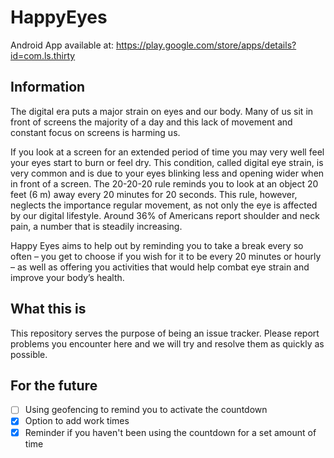 # HappyEyes

Android App available at: https://play.google.com/store/apps/details?id=com.ls.thirty

## Information

The digital era puts a major strain on eyes and our body. Many of us sit in front of screens the majority of a day and this lack of movement and constant focus on screens is harming us.

If you look at a screen for an extended period of time you may very well feel your eyes start to burn or feel dry. This condition, called digital eye strain, is very common and is due to your eyes blinking less and opening wider when in front of a screen. The 20-20-20 rule reminds you to look at an object 20 feet (6 m) away every 20 minutes for 20 seconds.
This rule, however, neglects the importance regular movement, as not only the eye is affected by our digital lifestyle. Around 36% of Americans report shoulder and neck pain, a number that is steadily increasing. 

Happy Eyes aims to help out by reminding you to take a break every so often – you get to choose if you wish for it to be every 20 minutes or hourly – as well as offering you activities that would help combat eye strain and improve your body’s health.

## What this is

This repository serves the purpose of being an issue tracker. Please report problems you encounter here and we will try and resolve them as quickly as possible.

## For the future

- [ ] Using geofencing to remind you to activate the countdown
- [x] Option to add work times
- [x] Reminder if you haven't been using the countdown for a set amount of time
